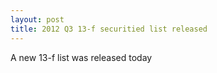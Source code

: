 ```yaml
---
layout: post
title: 2012 Q3 13-f securitied list released
---
```

A new 13-f list was released today

    